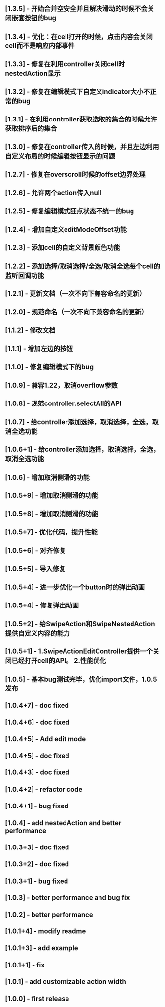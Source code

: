 ## [1.3.5] - 开始合并空安全并且解决滑动的时候不会关闭嵌套按钮的bug
## [1.3.4] - 优化：在cell打开的时候，点击内容会关闭cell而不是响应内部事件
## [1.3.3] - 修复在利用controller关闭cell时nestedAction显示
## [1.3.2] - 修复在编辑模式下自定义indicator大小不正常的bug
## [1.3.1] - 在利用controller获取选取的集合的时候允许获取排序后的集合
## [1.3.0] - 修复在controller传入的时候，并且左边利用自定义布局的时候编辑按钮显示的问题
## [1.2.7] - 修复在overscroll时候的offset边界处理
## [1.2.6] - 允许两个action传入null
## [1.2.5] - 修复编辑模式狂点状态不统一的bug
## [1.2.4] - 增加自定义editModeOffset功能
## [1.2.3] - 添加cell的自定义背景颜色功能
## [1.2.2] - 添加选择/取消选择/全选/取消全选每个cell的监听回调功能
## [1.2.1] - 更新文档（一次不向下兼容命名的更新）
## [1.2.0] - 规范命名（一次不向下兼容命名的更新）
## [1.1.2] - 修改文档
## [1.1.1] - 增加左边的按钮
## [1.1.0] - 修复编辑模式下的bug
## [1.0.9] - 兼容1.22，取消overflow参数
## [1.0.8] - 规范controller.selectAll的API
## [1.0.7] - 给controller添加选择，取消选择，全选，取消全选功能
## [1.0.6+1] - 给controller添加选择，取消选择，全选，取消全选功能
## [1.0.6] - 增加取消侧滑的功能
## [1.0.5+9] - 增加取消侧滑的功能
## [1.0.5+8] - 增加取消侧滑的功能
## [1.0.5+7] - 优化代码，提升性能
## [1.0.5+6] - 对齐修复
## [1.0.5+5] - 导入修复
## [1.0.5+4] - 进一步优化一个button时的弹出动画
## [1.0.5+4] - 修复弹出动画
## [1.0.5+2] - 给SwipeAction和SwipeNestedAction提供自定义内容的能力
## [1.0.5+1] - 1.SwipeActionEditController提供一个关闭已经打开cell的API。  2.性能优化
## [1.0.5] - 基本bug测试完毕，优化import文件，1.0.5发布
## [1.0.4+7] - doc fixed
## [1.0.4+6] - doc fixed
## [1.0.4+5] - Add edit mode
## [1.0.4+5] - doc fixed
## [1.0.4+3] - doc fixed
## [1.0.4+2] - refactor code
## [1.0.4+1] - bug fixed
## [1.0.4] - add nestedAction and better performance
## [1.0.3+3] - doc fixed
## [1.0.3+2] - doc fixed
## [1.0.3+1] - bug fixed
## [1.0.3] - better performance and bug fix
## [1.0.2] - better performance
## [1.0.1+4] - modify readme
## [1.0.1+3] - add example
## [1.0.1+1] - fix
## [1.0.1] - add customizable action width
## [1.0.0] - first release